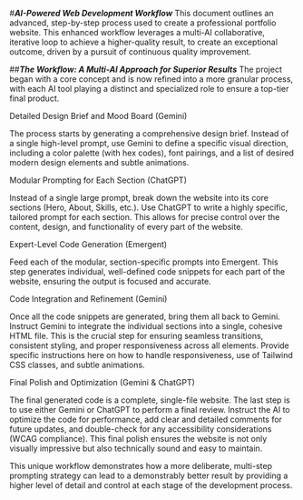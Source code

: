 #***AI-Powered Web Development Workflow***
This document outlines an advanced, step-by-step process used to create a professional portfolio website. This enhanced workflow leverages a multi-AI collaborative, iterative loop to achieve a higher-quality result, to create an exceptional outcome, driven by a pursuit of continuous quality improvement.

##***The Workflow: A Multi-AI Approach for Superior Results***
The project began with a core concept and is now refined into a more granular process, with each AI tool playing a distinct and specialized role to ensure a top-tier final product.

Detailed Design Brief and Mood Board (Gemini)

The process starts by generating a comprehensive design brief. Instead of a single high-level prompt, use Gemini to define a specific visual direction, including a color palette (with hex codes), font pairings, and a list of desired modern design elements and subtle animations.

Modular Prompting for Each Section (ChatGPT)

Instead of a single large prompt, break down the website into its core sections (Hero, About, Skills, etc.). Use ChatGPT to write a highly specific, tailored prompt for each section. This allows for precise control over the content, design, and functionality of every part of the website.

Expert-Level Code Generation (Emergent)

Feed each of the modular, section-specific prompts into Emergent. This step generates individual, well-defined code snippets for each part of the website, ensuring the output is focused and accurate.

Code Integration and Refinement (Gemini)

Once all the code snippets are generated, bring them all back to Gemini. Instruct Gemini to integrate the individual sections into a single, cohesive HTML file. This is the crucial step for ensuring seamless transitions, consistent styling, and proper responsiveness across all elements. Provide specific instructions here on how to handle responsiveness, use of Tailwind CSS classes, and subtle animations.

Final Polish and Optimization (Gemini & ChatGPT)

The final generated code is a complete, single-file website. The last step is to use either Gemini or ChatGPT to perform a final review. Instruct the AI to optimize the code for performance, add clear and detailed comments for future updates, and double-check for any accessibility considerations (WCAG compliance). This final polish ensures the website is not only visually impressive but also technically sound and easy to maintain.

This unique workflow demonstrates how a more deliberate, multi-step prompting strategy can lead to a demonstrably better result by providing a higher level of detail and control at each stage of the development process.
